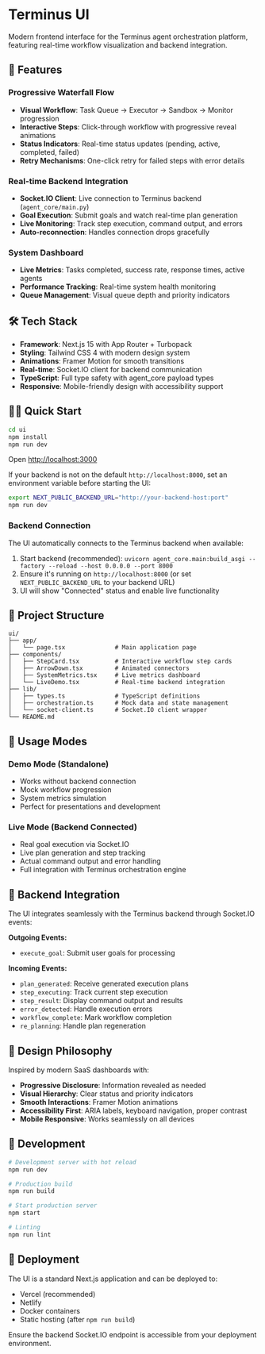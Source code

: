 # Terminus UI

Modern frontend interface for the Terminus agent orchestration platform, featuring real-time workflow visualization and backend integration.

## 🚀 Features

### Progressive Waterfall Flow
- **Visual Workflow**: Task Queue → Executor → Sandbox → Monitor progression
- **Interactive Steps**: Click-through workflow with progressive reveal animations
- **Status Indicators**: Real-time status updates (pending, active, completed, failed)
- **Retry Mechanisms**: One-click retry for failed steps with error details

### Real-time Backend Integration
- **Socket.IO Client**: Live connection to Terminus backend (`agent_core/main.py`)
- **Goal Execution**: Submit goals and watch real-time plan generation
- **Live Monitoring**: Track step execution, command output, and errors
- **Auto-reconnection**: Handles connection drops gracefully

### System Dashboard
- **Live Metrics**: Tasks completed, success rate, response times, active agents
- **Performance Tracking**: Real-time system health monitoring
- **Queue Management**: Visual queue depth and priority indicators

## 🛠 Tech Stack

- **Framework**: Next.js 15 with App Router + Turbopack
- **Styling**: Tailwind CSS 4 with modern design system
- **Animations**: Framer Motion for smooth transitions
- **Real-time**: Socket.IO client for backend communication
- **TypeScript**: Full type safety with agent_core payload types
- **Responsive**: Mobile-friendly design with accessibility support

## 🏃‍♂️ Quick Start

```bash
cd ui
npm install
npm run dev
```

Open [http://localhost:3000](http://localhost:3000)

If your backend is not on the default `http://localhost:8000`, set an environment variable before starting the UI:

```bash
export NEXT_PUBLIC_BACKEND_URL="http://your-backend-host:port"
npm run dev
```

### Backend Connection
The UI automatically connects to the Terminus backend when available:
1. Start backend (recommended): `uvicorn agent_core.main:build_asgi --factory --reload --host 0.0.0.0 --port 8000`
2. Ensure it's running on `http://localhost:8000` (or set `NEXT_PUBLIC_BACKEND_URL` to your backend URL)
3. UI will show "Connected" status and enable live functionality

## 📁 Project Structure

```
ui/
├── app/
│   └── page.tsx              # Main application page
├── components/
│   ├── StepCard.tsx          # Interactive workflow step cards
│   ├── ArrowDown.tsx         # Animated connectors
│   ├── SystemMetrics.tsx     # Live metrics dashboard
│   └── LiveDemo.tsx          # Real-time backend integration
├── lib/
│   ├── types.ts              # TypeScript definitions
│   ├── orchestration.ts      # Mock data and state management
│   └── socket-client.ts      # Socket.IO client wrapper
└── README.md
```

## 🎯 Usage Modes

### Demo Mode (Standalone)
- Works without backend connection
- Mock workflow progression
- System metrics simulation
- Perfect for presentations and development

### Live Mode (Backend Connected)
- Real goal execution via Socket.IO
- Live plan generation and step tracking
- Actual command output and error handling
- Full integration with Terminus orchestration engine

## 🔌 Backend Integration

The UI integrates seamlessly with the Terminus backend through Socket.IO events:

**Outgoing Events:**
- `execute_goal`: Submit user goals for processing

**Incoming Events:**
- `plan_generated`: Receive generated execution plans
- `step_executing`: Track current step execution
- `step_result`: Display command output and results
- `error_detected`: Handle execution errors
- `workflow_complete`: Mark workflow completion
- `re_planning`: Handle plan regeneration

## 🎨 Design Philosophy

Inspired by modern SaaS dashboards with:
- **Progressive Disclosure**: Information revealed as needed
- **Visual Hierarchy**: Clear status and priority indicators  
- **Smooth Interactions**: Framer Motion animations
- **Accessibility First**: ARIA labels, keyboard navigation, proper contrast
- **Mobile Responsive**: Works seamlessly on all devices

## 🔧 Development

```bash
# Development server with hot reload
npm run dev

# Production build
npm run build

# Start production server
npm start

# Linting
npm run lint
```

## 🚀 Deployment

The UI is a standard Next.js application and can be deployed to:
- Vercel (recommended)
- Netlify
- Docker containers
- Static hosting (after `npm run build`)

Ensure the backend Socket.IO endpoint is accessible from your deployment environment.
